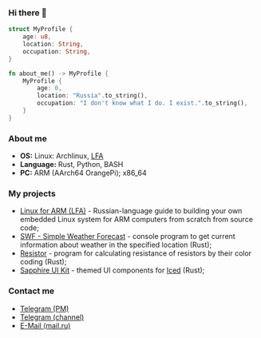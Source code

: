 ### Hi there 👋

```rust
struct MyProfile {
    age: u8,
    location: String,
    occupation: String,
}

fn about_me() -> MyProfile {
    MyProfile {
        age: 0,
        location: "Russia".to_string(),
        occupation: "I don't know what I do. I exist.".to_string(),
    }
}
```

### About me

- **OS:** Linux: Archlinux, [LFA](https://github.com/Linux-for-ARM)
- **Language:** Rust, Python, BASH
- **PC:** ARM (AArch64 OrangePi); x86_64

### My projects

- [Linux for ARM (LFA)](https://github.com/Linux-for-ARM) - Russian-language guide to building your own embedded Linux system for ARM computers from scratch from source code;
- [SWF - Simple Weather Forecast](https://github.com/mskrasnov/swf) - console program to get current information about weather in the specified location (Rust);
- [Resistor](https://github.com/mskrasnov/resistor) - program for calculating resistance of resistors by their color coding (Rust);
- [Sapphire UI Kit](https://github.com/mskrasnov/sapphire_ui) - themed UI components for [Iced](https://iced.rs) (Rust);

### Contact me

- [Telegram (PM)](https://t.me/zhopa_s_ushami)
- [Telegram (channel)](https://t.me/svalka07)
- [E-Mail (mail.ru)](mailto:michail383krasnov@mail.ru)
